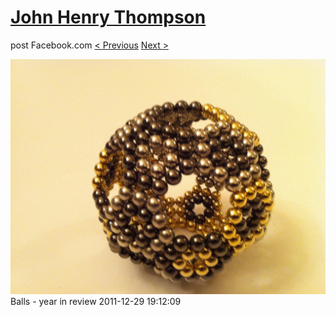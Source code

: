 # [John Henry Thompson](../README.md)
post Facebook.com
[< Previous](2011-12-29-5.md) [Next >](2011-12-29-7.md)

[![](../media/2011-12-29/Balls-year-in-review-5.jpg)](../README.md)
Balls - year in review
2011-12-29 19:12:09